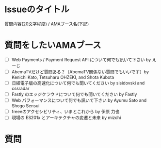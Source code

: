 # Issueのタイトル

質問内容(20文字程度) / AMAブース名(下記)

# 質問をしたいAMAブース

- [ ] Web Payments / Payment Request API について何でも訊いて下さい by えーじ
- [ ] AbemaTVだけど質問ある？（AbemaTV関係ない質問でもいいです）by Kenichi Kato, Tetsuharu OHZEKI, and Shota Kubota
- [ ] 日経電子版の高速化について何でも聞いてください by sisidovski and cssradar
- [ ] Fastly のエッジクラウドについて何でも聞いてください by Fastly
- [ ] Web パフォーマンスについて何でも訊いて下さい by Ayumu Sato and Shogo Sensui
- [ ] freeeのアクセシビリティ、いまとこれから by 伊原 力也
- [ ] 現場の ES201x とアーキテクチャの変遷と未来 by mizchi

# 質問
